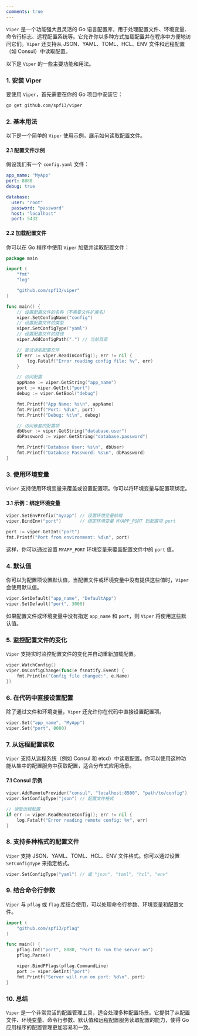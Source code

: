 ```yaml
---
comments: true
---
```


`Viper` 是一个功能强大且灵活的 Go 语言配置库，用于处理配置文件、环境变量、命令行标志、远程配置系统等。它允许你以多种方式加载配置并在程序中方便地访问它们。`Viper` 还支持从 JSON、YAML、TOML、HCL、ENV 文件和远程配置（如 Consul）中读取配置。

以下是 `Viper` 的一些主要功能和用法。

### 1. 安装 Viper

要使用 `Viper`，首先需要在你的 Go 项目中安装它：

```bash
go get github.com/spf13/viper
```

### 2. 基本用法

以下是一个简单的 `Viper` 使用示例，展示如何读取配置文件。

#### 2.1 配置文件示例

假设我们有一个 `config.yaml` 文件：

```yaml
app_name: "MyApp"
port: 8080
debug: true

database:
  user: "root"
  password: "password"
  host: "localhost"
  port: 5432
```

#### 2.2 加载配置文件

你可以在 Go 程序中使用 `Viper` 加载并读取配置文件：

```go
package main

import (
	"fmt"
	"log"

	"github.com/spf13/viper"
)

func main() {
	// 设置配置文件的名称（不需要文件扩展名）
	viper.SetConfigName("config")
	// 设置配置文件的类型
	viper.SetConfigType("yaml")
	// 设置配置文件的路径
	viper.AddConfigPath(".") // 当前目录

	// 尝试读取配置文件
	if err := viper.ReadInConfig(); err != nil {
		log.Fatalf("Error reading config file: %v", err)
	}

	// 访问配置
	appName := viper.GetString("app_name")
	port := viper.GetInt("port")
	debug := viper.GetBool("debug")

	fmt.Printf("App Name: %s\n", appName)
	fmt.Printf("Port: %d\n", port)
	fmt.Printf("Debug: %t\n", debug)

	// 访问嵌套的配置项
	dbUser := viper.GetString("database.user")
	dbPassword := viper.GetString("database.password")

	fmt.Printf("Database User: %s\n", dbUser)
	fmt.Printf("Database Password: %s\n", dbPassword)
}
```

### 3. 使用环境变量

`Viper` 支持使用环境变量来覆盖或设置配置项。你可以将环境变量与配置项绑定。

#### 3.1 示例：绑定环境变量

```go
viper.SetEnvPrefix("myapp") // 设置环境变量前缀
viper.BindEnv("port")       // 绑定环境变量 MYAPP_PORT 到配置项 port

port := viper.GetInt("port")
fmt.Printf("Port from environment: %d\n", port)
```

这样，你可以通过设置 `MYAPP_PORT` 环境变量来覆盖配置文件中的 `port` 值。

### 4. 默认值

你可以为配置项设置默认值，当配置文件或环境变量中没有提供这些值时，`Viper` 会使用默认值。

```go
viper.SetDefault("app_name", "DefaultApp")
viper.SetDefault("port", 3000)
```

如果配置文件或环境变量中没有指定 `app_name` 和 `port`，则 `Viper` 将使用这些默认值。

### 5. 监控配置文件的变化

`Viper` 支持实时监控配置文件的变化并自动重新加载配置。

```go
viper.WatchConfig()
viper.OnConfigChange(func(e fsnotify.Event) {
    fmt.Println("Config file changed:", e.Name)
})
```

### 6. 在代码中直接设置配置

除了通过文件和环境变量，`Viper` 还允许你在代码中直接设置配置项。

```go
viper.Set("app_name", "MyApp")
viper.Set("port", 8080)
```

### 7. 从远程配置读取

`Viper` 支持从远程系统（例如 Consul 和 etcd）中读取配置。你可以使用这种功能从集中的配置服务中获取配置，适合分布式应用场景。

#### 7.1 **Consul 示例**

```go
viper.AddRemoteProvider("consul", "localhost:8500", "path/to/config")
viper.SetConfigType("json") // 配置文件格式

// 读取远程配置
if err := viper.ReadRemoteConfig(); err != nil {
    log.Fatalf("Error reading remote config: %v", err)
}
```

### 8. 支持多种格式的配置文件

`Viper` 支持 JSON、YAML、TOML、HCL、ENV 文件格式。你可以通过设置 `SetConfigType` 来指定格式。

```go
viper.SetConfigType("yaml") // 或 "json", "toml", "hcl", "env"
```

### 9. 结合命令行参数

`Viper` 与 `pflag` 或 `flag` 库结合使用，可以处理命令行参数、环境变量和配置文件。

```go
import (
    "github.com/spf13/pflag"
)

func main() {
    pflag.Int("port", 8080, "Port to run the server on")
    pflag.Parse()

    viper.BindPFlags(pflag.CommandLine)
    port := viper.GetInt("port")
    fmt.Printf("Server will run on port: %d\n", port)
}
```

### 10. 总结

`Viper` 是一个非常灵活的配置管理工具，适合处理多种配置场景。它提供了从配置文件、环境变量、命令行参数、默认值和远程配置服务读取配置的能力，使得 Go 应用程序的配置管理更加容易和一致。
